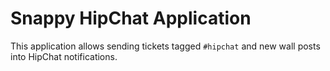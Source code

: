 # Snappy HipChat Application

This application allows sending tickets tagged `#hipchat` and new wall posts into HipChat notifications.
